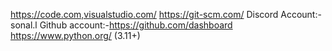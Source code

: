 https://code.com,visualstudio.com/
https://git-scm.com/
Discord Account:-sonal.l
Github account:-https://github.com/dashboard
https://www.python.org/ (3.11+)